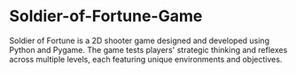 # Soldier-of-Fortune-Game
Soldier of Fortune is a 2D shooter game designed and developed using Python and Pygame. The game tests players' strategic thinking and reflexes across multiple levels, each featuring unique environments and objectives.
